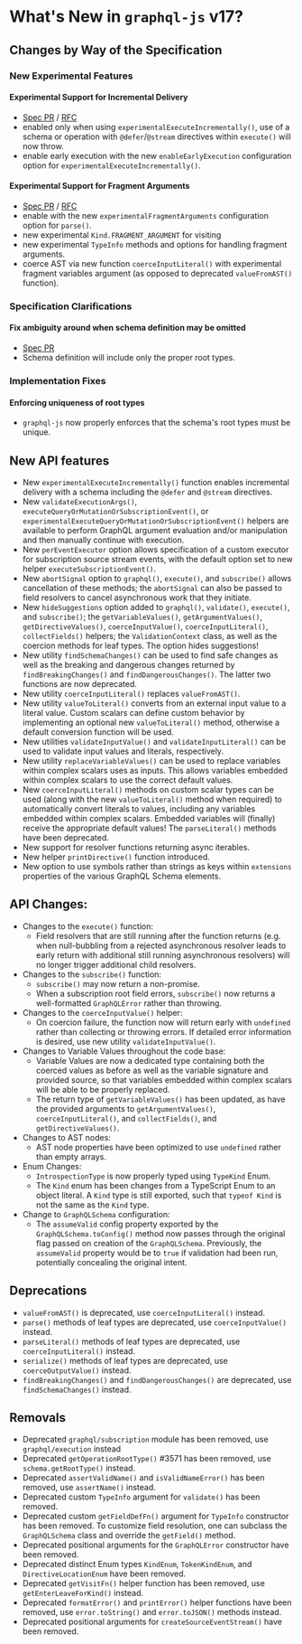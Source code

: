 # What's New in `graphql-js` v17?

## Changes by Way of the Specification

### New Experimental Features

#### Experimental Support for Incremental Delivery

- [Spec PR](https://github.com/graphql/graphql-spec/pull/1110) / [RFC](https://github.com/graphql/graphql-wg/blob/main/rfcs/DeferStream.md)
- enabled only when using `experimentalExecuteIncrementally()`, use of a schema or operation with `@defer`/`@stream` directives within `execute()` will now throw.
- enable early execution with the new `enableEarlyExecution` configuration option for `experimentalExecuteIncrementally()`.

#### Experimental Support for Fragment Arguments

- [Spec PR](https://github.com/graphql/graphql-spec/pull/1081) / [RFC](https://github.com/graphql/graphql-wg/blob/main/rfcs/DeferStream.md)
- enable with the new `experimentalFragmentArguments` configuration option for `parse()`.
- new experimental `Kind.FRAGMENT_ARGUMENT` for visiting
- new experimental `TypeInfo` methods and options for handling fragment arguments.
- coerce AST via new function `coerceInputLiteral()` with experimental fragment variables argument (as opposed to deprecated `valueFromAST()` function).

### Specification Clarifications

#### Fix ambiguity around when schema definition may be omitted

- [Spec PR](https://github.com/graphql/graphql-spec/pull/987)
- Schema definition will include only the proper root types.

### Implementation Fixes

#### Enforcing uniqueness of root types

- `graphql-js` now properly enforces that the schema's root types must be unique.

## New API features

- New `experimentalExecuteIncrementally()` function enables incremental delivery with a schema including the `@defer` and `@stream` directives.
- New `validateExecutionArgs()`, `executeQueryOrMutationOrSubscriptionEvent()`, or `experimentalExecuteQueryOrMutationOrSubscriptionEvent()` helpers are available to perform GraphQL argument evaluation and/or manipulation and then manually continue with execution.
- New `perEventExecutor` option allows specification of a custom executor for subscription source stream events, with the default option set to new helper `executeSubscriptionEvent()`.
- New `abortSignal` option to `graphql()`, `execute()`, and `subscribe()` allows cancellation of these methods; the `abortSignal` can also be passed to field resolvers to cancel asynchronous work that they initiate.
- New `hideSuggestions` option added to `graphql()`, `validate()`, `execute()`, and `subscribe()`; the `getVariableValues()`, `getArgumentValues()`, `getDirectiveValues()`, `coerceInputValue()`, `coerceInputLiteral()`, `collectFields()` helpers; the `ValidationContext` class, as well as the coercion methods for leaf types. The option hides suggestions!
- New utility `findSchemaChanges()` can be used to find safe changes as well as the breaking and dangerous changes returned by `findBreakingChanges()` and `findDangerousChanges()`. The latter two functions are now deprecated.
- New utility `coerceInputLiteral()` replaces `valueFromAST()`.
- New utility `valueToLiteral()` converts from an external input value to a literal value. Custom scalars can define custom behavior by implementing an optional new `valueToLiteral()` method, otherwise a default conversion function will be used.
- New utilities `validateInputValue()` and `validateInputLiteral()` can be used to validate input values and literals, respectively.
- New utility `replaceVariableValues()` can be used to replace variables within complex scalars uses as inputs. This allows variables embedded within complex scalars to use the correct default values.
- New `coerceInputLiteral()` methods on custom scalar types can be used (along with the new `valueToLiteral()` method when required) to automatically convert literals to values, including any variables embedded within complex scalars. Embedded variables will (finally) receive the appropriate default values! The `parseLiteral()` methods have been deprecated.
- New support for resolver functions returning async iterables.
- New helper `printDirective()` function introduced.
- New option to use symbols rather than strings as keys within `extensions` properties of the various GraphQL Schema elements.

## API Changes:

- Changes to the `execute()` function:
  - Field resolvers that are still running after the function returns (e.g. when null-bubbling from a rejected asynchronous resolver leads to early return with additional still running asynchronous resolvers) will no longer trigger additional child resolvers.
- Changes to the `subscribe()` function:
  - `subscribe()` may now return a non-promise.
  - When a subscription root field errors, `subscribe()` now returns a well-formatted `GraphQLError` rather than throwing.
- Changes to the `coerceInputValue()` helper:
  - On coercion failure, the function now will return early with `undefined` rather than collecting or throwing errors. If detailed error information is desired, use new utility `validateInputValue()`.
- Changes to Variable Values throughout the code base:
  - Variable Values are now a dedicated type containing both the coerced values as before as well as the variable signature and provided source, so that variables embedded within complex scalars will be able to be properly replaced.
  - The return type of `getVariableValues()` has been updated, as have the provided arguments to `getArgumentValues()`, `coerceInputLiteral()`, and `collectFields()`, and `getDirectiveValues()`.
- Changes to AST nodes:
  - AST node properties have been optimized to use `undefined` rather than empty arrays.
- Enum Changes:
  - `IntrospectionType` is now properly typed using `TypeKind` Enum.
  - The `Kind` enum has been changes from a TypeScript Enum to an object literal. A `Kind` type is still exported, such that `typeof Kind` is not the same as the `Kind` type.
- Change to `GraphQLSchema` configuration:
  - The `assumeValid` config property exported by the `GraphQLSchema.toConfig()` method now passes through the original flag passed on creation of the `GraphQLSchema`. Previously, the `assumeValid` property would be to `true` if validation had been run, potentially concealing the original intent.

## Deprecations

- `valueFromAST()` is deprecated, use `coerceInputLiteral()` instead.
- `parse()` methods of leaf types are deprecated, use `coerceInputValue()` instead.
- `parseLiteral()` methods of leaf types are deprecated, use `coerceInputLiteral()` instead.
- `serialize()` methods of leaf types are deprecated, use `coerceOutputValue()` instead.
- `findBreakingChanges()` and `findDangerousChanges()` are deprecated, use `findSchemaChanges()` instead.

## Removals

- Deprecated `graphql/subscription` module has been removed, use `graphql/execution` instead
- Deprecated `getOperationRootType()` #3571 has been removed, use `schema.getRootType()` instead.
- Deprecated `assertValidName()` and `isValidNameError()` has been removed, use `assertName()` instead.
- Deprecated custom `TypeInfo` argument for `validate()` has been removed.
- Deprecated custom `getFieldDefFn()` argument for `TypeInfo` constructor has been removed. To customize field resolution, one can subclass the `GraphQLSchema` class and override the `getField()` method.
- Deprecated positional arguments for the `GraphQLError` constructor have been removed.
- Deprecated distinct Enum types `KindEnum`, `TokenKindEnum`, and `DirectiveLocationEnum` have been removed.
- Deprecated `getVisitFn()` helper function has been removed, use `getEnterLeaveForKind()` instead.
- Deprecated `formatError()` and `printError()` helper functions have been removed, use `error.toString()` and `error.toJSON()` methods instead.
- Deprecated positional arguments for `createSourceEventStream()` have been removed.
